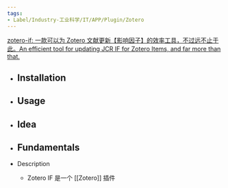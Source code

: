 ```yaml
---
tags:
- Label/Industry-工业科学/IT/APP/Plugin/Zotero
---
```


[zotero-if: 一款可以为 Zotero 文献更新【影响因子】的效率工具，不过远不止于此。An efficient tool for updating JCR IF for Zotero Items, and far more than that.](https://gitee.com/qnscholar/zotero-if)

- Installation
    - 

- Usage
    - 

- Idea
    - 

- Fundamentals
    - 

- Description
    - Zotero IF 是一个 [[Zotero]] 插件
